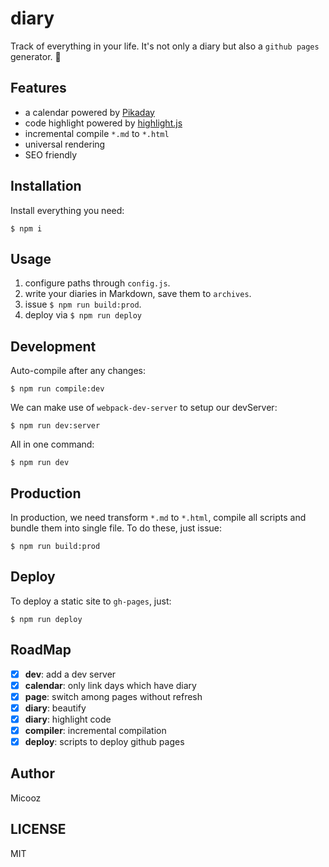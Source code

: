 # diary

Track of everything in your life. It's not only a diary but also a `github pages` generator. :beer:

## Features

* a calendar powered by [Pikaday](https://github.com/dbushell/Pikaday)
* code highlight powered by [highlight.js](https://github.com/isagalaev/highlight.js)
* incremental compile `*.md` to `*.html`
* universal rendering
* SEO friendly

## Installation

Install everything you need:

    $ npm i

## Usage

1. configure paths through `config.js`.
2. write your diaries in Markdown, save them to `archives`.
3. issue `$ npm run build:prod`.
4. deploy via `$ npm run deploy`

## Development

Auto-compile after any changes:

    $ npm run compile:dev

We can make use of `webpack-dev-server` to setup our devServer:

    $ npm run dev:server
    
All in one command:

    $ npm run dev

## Production

In production, we need transform `*.md` to `*.html`, compile all scripts and bundle them into single file.
To do these, just issue:

    $ npm run build:prod

## Deploy

To deploy a static site to `gh-pages`, just:

    $ npm run deploy

## RoadMap

- [x] **dev**: add a dev server
- [x] **calendar**: only link days which have diary
- [x] **page**: switch among pages without refresh
- [x] **diary**: beautify
- [x] **diary**: highlight code
- [x] **compiler**: incremental compilation
- [x] **deploy**: scripts to deploy github pages

## Author

Micooz

## LICENSE

MIT